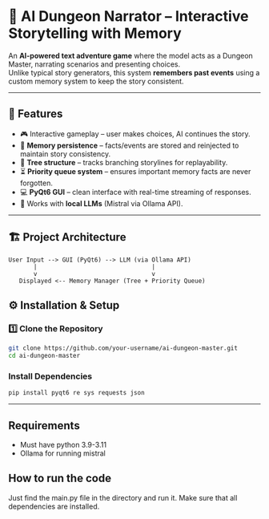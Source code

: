 # 🧙 AI Dungeon Narrator – Interactive Storytelling with Memory

An **AI-powered text adventure game** where the model acts as a Dungeon Master, narrating scenarios and presenting choices.  
Unlike typical story generators, this system **remembers past events** using a custom memory system to keep the story consistent.

---

## 🚀 Features
- 🎮 Interactive gameplay – user makes choices, AI continues the story.
- 🧠 **Memory persistence** – facts/events are stored and reinjected to maintain story consistency.
- 🌲 **Tree structure** – tracks branching storylines for replayability.
- ⏳ **Priority queue system** – ensures important memory facts are never forgotten.
- 💻 **PyQt6 GUI** – clean interface with real-time streaming of responses.
- 🔗 Works with **local LLMs** (Mistral via Ollama API).

---

## 🏗️ Project Architecture
```plaintext
User Input --> GUI (PyQt6) --> LLM (via Ollama API)
       |                                |
       v                                v
   Displayed <-- Memory Manager (Tree + Priority Queue)
```

## ⚙️ Installation & Setup


### 1️⃣ Clone the Repository
```bash
git clone https://github.com/your-username/ai-dungeon-master.git
cd ai-dungeon-master
```

### Install Dependencies
```bash
pip install pyqt6 re sys requests json
```

---
## Requirements
- Must have python 3.9-3.11 
- Ollama for running mistral

## How to run the code
Just find the main.py file in the directory and run it. Make sure that all dependencies are installed.
